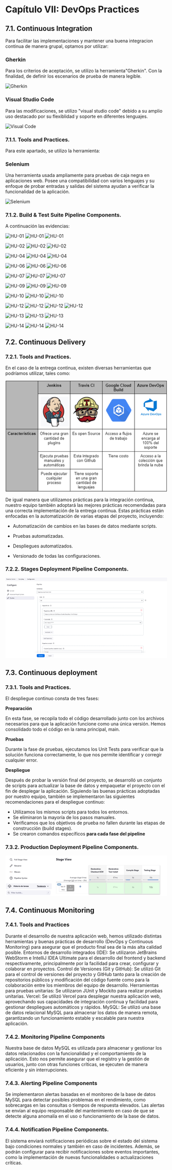 # Capítulo VII: DevOps Practices
## 7.1. Continuous Integration
Para facilitar las implementaciones y mantener una buena integracion continua de manera grupal, optamos por utilizar:
### Gherkin

Para los criterios de aceptación, se utilizo la herramienta"Gherkin". Con la finalidad, de definir los escenarios de prueba de manera legible.

![Gherkin](https://github.com/user-attachments/assets/5205ece0-d9b1-4b76-a7d7-9783e6bfff3b)

### Visual Studio Code

Para las modificaciones, se utilizo "visual studio code" debido a su amplio uso destacado por su flexiblidad y soporte en diferentes lenguajes.

![Visual Code](https://github.com/user-attachments/assets/ee22fd3a-9f1f-45f6-b41c-e9a3457e8705)
### 7.1.1. Tools and Practices.
Para este apartado, se utilizo la herramienta:

### Selenium

Una herramienta usada ampliamente para pruebas de caja negra en aplicaciones web. Posee una compatibilidad con varios lenguajes y su enfoque de probar entradas y salidas del sistema ayudan a verificar la funcionalidad  de la aplicación.

![Selenium](https://github.com/user-attachments/assets/e20729f5-70c1-4937-a419-bbaaeb9a784f)

### 7.1.2. Build & Test Suite Pipeline Components.
A continuación las evidencias:


![HU-01](https://github.com/user-attachments/assets/a9d7bef3-bd51-4d42-8a32-15a40565dda8)
![HU-01](https://github.com/user-attachments/assets/ad109c33-eefb-4b6f-8ee8-3012399295a0)
![HU-01](https://github.com/user-attachments/assets/fc98d72d-8be2-4cf3-ba5f-27aba89968ef)


![HU-02](https://github.com/user-attachments/assets/5a759a57-588b-41c5-b2bb-6fdda677f01f)
![HU-02](https://github.com/user-attachments/assets/802cb0ab-9904-4cc2-b98e-33b02baced3b)
![HU-02](https://github.com/user-attachments/assets/b1c3c579-678a-4ff4-8776-654eff3043b2)


![HU-04](https://github.com/user-attachments/assets/75774608-21d9-420a-bd0d-e155036dfaa6)
![HU-04](https://github.com/user-attachments/assets/2192042e-83b3-4f54-9b49-aed4754dc184)
![HU-04](https://github.com/user-attachments/assets/ab6e038c-d684-4c52-916e-2915735019fd)


![HU-06](https://github.com/user-attachments/assets/5e9dd705-df66-42ef-903d-ad2a56676aa9)
![HU-06](https://github.com/user-attachments/assets/97281a97-c83d-4fc5-9546-aedd964c04fa)
![HU-06](https://github.com/user-attachments/assets/b0e67fbf-5432-445d-a14d-c758193ba9ea)


![HU-07](https://github.com/user-attachments/assets/99642da6-205f-4b88-81a6-997ef5d7c906)
![HU-07](https://github.com/user-attachments/assets/a5c12036-a4ec-4c7c-859c-782f0a75a7d0)
![HU-07](https://github.com/user-attachments/assets/80cf4f6c-2a6a-4dba-bfe3-06c7924f5bd8)


![HU-09](https://github.com/user-attachments/assets/5df48bdb-74b9-4f26-ac57-1f00ece05ccc)
![HU-09](https://github.com/user-attachments/assets/4dd8ef5d-e8e8-4cbd-bbdd-bcd52054e729)
![HU-09](https://github.com/user-attachments/assets/b13ee0bc-bdff-4ae6-8dd3-d3ea4cafb576)


![HU-10](https://github.com/user-attachments/assets/b42ea627-64fa-4225-9443-ed26bf127328)
![HU-10](https://github.com/user-attachments/assets/e1b7b320-fd47-4b06-9ee2-a2cd1ad41a95)
![HU-10](https://github.com/user-attachments/assets/d78c3869-d227-42e2-9d84-dd613f5c0fd5)




![HU-12](https://github.com/user-attachments/assets/976b5358-1289-4bde-8254-1996f3fe9442)
![HU-12](https://github.com/user-attachments/assets/e150dc9e-0f21-430d-bc9b-ff831058db00)
![HU-12](https://github.com/user-attachments/assets/9130a95c-bf10-4827-ae00-7221bfc3ab5a)
![HU-12](https://github.com/user-attachments/assets/19b57f23-6ec9-473a-92c5-bd8c733fe47a)



![HU-13](https://github.com/user-attachments/assets/dc973c87-8a20-4a07-bc3f-94eb63fffe9c)
![HU-13](https://github.com/user-attachments/assets/bc2e06fc-eb33-4640-86a3-305fef1b2594)
![HU-13](https://github.com/user-attachments/assets/b8f854c0-7a41-4be3-bfde-e49e1db5f45c)


![HU-14](https://github.com/user-attachments/assets/bb26178b-6187-4d15-a98c-e79a1e284a26)
![HU-14](https://github.com/user-attachments/assets/6902cfa3-762d-47e1-a3d4-908bfcf6c919)
![HU-14](https://github.com/user-attachments/assets/a9bf8ead-7503-45e8-b901-c5f14031c04b)



## 7.2. Continuous Delivery

### 7.2.1. Tools and Practices.

En el caso de la entrega continua, existen diversas herramientas que podríamos utilizar, tales como:

![img.png](assets/img/toolandpractices.png)

De igual manera que utilizamos prácticas para la integración continua, nuestro equipo también adoptará las mejores prácticas recomendadas para una correcta implementación de la entrega continua. Estas prácticas están enfocadas en la automatización de varias etapas del proyecto, incluyendo:

- Automatización de cambios en las bases de datos mediante scripts.

- Pruebas automatizadas.

- Despliegues automatizados.

- Versionado de todas las configuraciones.


### 7.2.2. Stages Deployment Pipeline Components.

![img.png](assets/img/stages.png)

## 7.3. Continuous deployment

### 7.3.1. Tools and Practices.

El despliegue continuo consta de tres fases:

**Preparación**

En esta fase, se recopila todo el código desarrollado junto con los archivos necesarios para que la aplicación funcione como una única versión. Hemos consolidado todo el código en la rama principal, main.

**Pruebas**

Durante la fase de pruebas, ejecutamos los Unit Tests para verificar que la solución funciona correctamente, lo que nos permite identificar y corregir cualquier error.

**Despliegue**

Después de probar la versión final del proyecto, se desarrolló un conjunto de scripts para actualizar la base de datos y empaquetar el proyecto con el fin de desplegar la aplicación. Siguiendo las buenas prácticas adoptadas por nuestro equipo, también se implementaron las siguientes recomendaciones para el despliegue continuo:

- Utilizamos los mismos scripts para todos los entornos.
- Se eliminaron la mayoría de los pasos manuales.
- Verificamos que los objetivos de prueba no fallen durante las etapas de construcción (build stages).
- Se crearon comandos específicos **para cada fase del pipeline**


### 7.3.2. Production Deployment Pipeline Components.

![img_1.png](assets/img/pipeline.png)

## 7.4. Continuous Monitoring
### 7.4.1. Tools and Practices

Durante el desarrollo de nuestra aplicación web, hemos utilizado distintas herramientas y buenas prácticas de desarrollo (DevOps y Continuous Monitoring) para asegurar que el producto final sea de la más alta calidad posible.
Entornos de desarrollo integrados (IDE): Se utilizaron JetBrains WebStorm e IntelliJ IDEA Ultimate para el desarrollo del frontend y backend respectivamente, principalmente por la facilidad para crear, configurar y colaborar en proyectos.
Control de Versiones (Git y GitHub): Se utilizó Git para el control de versiones del proyecto y GitHub tanto para la creación de repositorios públicos y modificación del código fuente como para la colaboración entre los miembros del equipo de desarrollo.
Herramientas para pruebas unitarias: Se utilizaron JUnit y Mockito para realizar pruebas unitarias.
Vercel: Se utilizó Vercel para desplegar nuestra aplicación web, aprovechando sus capacidades de integración continua y facilidad para gestionar despliegues automáticos y rápidos.
MySQL: Se utilizó una base de datos relacional MySQL para almacenar los datos de manera remota, garantizando un funcionamiento estable y escalable para nuestra aplicación.

### 7.4.2. Monitoring Pipeline Components

Nuestra base de datos MySQL es utilizada para almacenar y gestionar los datos relacionados con la funcionalidad y el comportamiento de la aplicación. Esto nos permite asegurar que el registro y la gestión de usuarios, junto con otras funciones críticas, se ejecuten de manera eficiente y sin interrupciones.

### 7.4.3. Alerting Pipeline Components

Se implementaron alertas basadas en el monitoreo de la base de datos MySQL para detectar posibles problemas en el rendimiento, como sobrecargas en las consultas o tiempos de respuesta elevados. Las alertas se envían al equipo responsable del mantenimiento en caso de que se detecte alguna anomalía en el uso o funcionamiento de la base de datos.

### 7.4.4. Notification Pipeline Components.

El sistema enviará notificaciones periódicas sobre el estado del sistema bajo condiciones normales y también en caso de incidentes. Además, se podrán configurar para recibir notificaciones sobre eventos importantes, como la implementación de nuevas funcionalidades o actualizaciones críticas.
